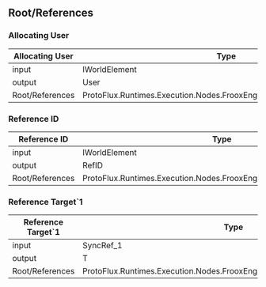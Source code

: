 <!-----------------------------------------------------------------------+
 ! This file has been generated using a script. Do not edit it manually. !
 ! Edit the individual node pages instead.                               !
 +----------------------------------------------------------------------->

## Root/References

### Allocating User

<!-- embed:start:ProtoFlux.Runtimes.Execution.Nodes.FrooxEngine.References.AllocatingUser -->
<!-- ProtofluxNode:start -->
| Allocating User | Type                                                                     | Label   |
| --------------- | ------------------------------------------------------------------------ | ------- |
| input           | IWorldElement                                                            | Element |
| output          | User                                                                     | *       |
| Root/References | ProtoFlux.Runtimes.Execution.Nodes.FrooxEngine.References.AllocatingUser |         |
<!-- ProtofluxNode:end -->
<!-- embed:end:ProtoFlux.Runtimes.Execution.Nodes.FrooxEngine.References.AllocatingUser -->


### Reference ID

<!-- embed:start:ProtoFlux.Runtimes.Execution.Nodes.FrooxEngine.References.ReferenceID -->
<!-- ProtofluxNode:start -->
| Reference ID    | Type                                                                  | Label   |
| --------------- | --------------------------------------------------------------------- | ------- |
| input           | IWorldElement                                                         | Element |
| output          | RefID                                                                 | *       |
| Root/References | ProtoFlux.Runtimes.Execution.Nodes.FrooxEngine.References.ReferenceID |         |
<!-- ProtofluxNode:end -->
<!-- embed:end:ProtoFlux.Runtimes.Execution.Nodes.FrooxEngine.References.ReferenceID -->


### Reference Target`1

<!-- embed:start:ProtoFlux.Runtimes.Execution.Nodes.FrooxEngine.References.ReferenceTarget`1 -->
<!-- ProtofluxNode:start -->
| Reference Target`1 | Type                                                                        | Label     |
| ------------------ | --------------------------------------------------------------------------- | --------- |
| input              | SyncRef_1                                                                   | Reference |
| output             | T                                                                           | *         |
| Root/References    | ProtoFlux.Runtimes.Execution.Nodes.FrooxEngine.References.ReferenceTarget`1 |           |
<!-- ProtofluxNode:end -->
<!-- embed:end:ProtoFlux.Runtimes.Execution.Nodes.FrooxEngine.References.ReferenceTarget`1 -->


